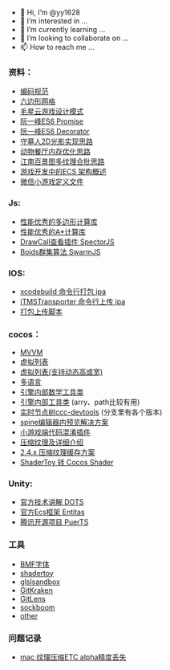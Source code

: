 - 👋 Hi, I’m @yy1628
- 👀 I’m interested in ...
- 🌱 I’m currently learning ...
- 💞️ I’m looking to collaborate on ...
- 📫 How to reach me ...

### 资料：
  - [编码规范](https://docs.cocos.com/creator/manual/zh/scripting/reference/coding-standards.html)
  - [六边形网格](https://blog.csdn.net/qq_33446100/article/details/108622162)
  - [毛星云游戏设计模式](https://blog.csdn.net/poem_qianmo/article/details/53240330)
  - [阮一峰ES6 Promise](https://es6.ruanyifeng.com/#docs/promise)
  - [阮一峰ES6 Decorator](https://es6.ruanyifeng.com/#docs/decorator)
  - [守墓人2D光影实现思路](http://www.gamelook.com.cn/2018/11/342650)
  - [动物餐厅内存优化思路](https://forum.cocos.org/t/topic/79251)
  - [江南百景图多纹理合批思路](https://forum.cocos.org/t/topic/121618)
  - [游戏开发中的ECS 架构概述](https://zhuanlan.zhihu.com/p/30538626)
  - [微信小游戏定义文件](https://github.com/wechat-miniprogram/minigame-api-typings)
  
### Js:
  - [性能优秀的多边形计算库](https://github.com/velipso/polybooljs)
  - [性能优秀的A*计算库](https://github.com/bgrins/javascript-astar)
  - [DrawCall查看插件 SpectorJS](https://github.com/BabylonJS/Spector.js)
  - [Boids群集算法 SwarmJS](https://jrhdoty.github.io/SwarmJS/)
  
### IOS:
  - [xcodebuild 命令行打包 ipa](https://blog.csdn.net/feelinghappy/article/details/122460683)
  - [iTMSTransporter 命令行上传 ipa](https://blog.csdn.net/cwf19860527/article/details/121958841)
  - [打包上传脚本](https://github.com/yy1628/yy1628/blob/main/build_ios.sh)
  
### cocos：
  - [MVVM](https://github.com/wsssheep/cocos_creator_mvvm_tools)
  - [虚拟列表](https://github.com/gh-kL/cocoscreator-list)
  - [虚拟列表(支持动态高或宽)](https://github.com/backjy/CCC-LoopList)
  - [多语言](https://github.com/ahuangege/creator_i18n)
  - [引擎内部数学工具类](https://github.dev/cocos/cocos-engine/blob/v3.6.0/cocos/core/math/utils.ts#L1)
  - [引擎内部工具类](https://github.dev/cocos/cocos-engine/blob/v3.6.0/cocos/core/utils/index.ts#L1) (arry、path比较有用)
  - [实时节点树ccc-devtools](https://github.com/potato47/ccc-devtools/tree/2d-v2.4) (分支里有各个版本)
  - [spine编辑器内预览解决方案](https://forum.cocos.org/t/topic/101524/7)
  - [小游戏端代码混淆插件](https://forum.cocos.org/t/topic/140251)
  - [压缩纹理及详细介绍](https://forum.cocos.org/t/topic/114862)
  - [2.4.x 压缩纹理缓存方案](https://forum.cocos.org/t/mac-os-10-15-windows10/90670)
  - [ShaderToy 转 Cocos Shader](https://mp.weixin.qq.com/s/-Hln3G-ZpPUwhpl6ClJLpg)
  
### Unity:
  - [官方技术讲解 DOTS](https://www.bilibili.com/video/BV18J411t7G8)
  - [官方Ecs框架 Entitas](https://github.com/sschmid/Entitas)
  - [腾讯开源项目 PuerTS](https://github.com/Tencent/puerts)
  
### 工具
  - [BMF字体](https://snowb.org/)
  - [shadertoy](https://www.shadertoy.com/)
  - [glslsandbox](https://glslsandbox.com/)
  - [GitKraken](https://zhuanlan.zhihu.com/p/98960725)
  - [GitLens](https://zhuanlan.zhihu.com/p/363064231)
  - [sockboom](https://sockboom.bar/)
  - [other](https://github.com/yy1628/yy1628/blob/main/SHARE.md)

### 问题记录
  - [mac 纹理压缩ETC alpha精度丢失](https://forum.cocos.org/t/ios-etc-mac/88456/13)
  
<!---
yy1628/yy1628 is a ✨ special ✨ repository because its `README.md` (this file) appears on your GitHub profile.
You can click the Preview link to take a look at your changes.
--->
